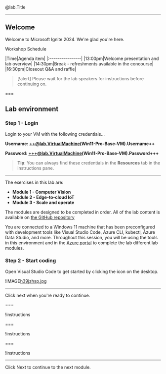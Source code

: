 @lab.Title

***

## **Welcome**

Welcome to Microsoft Ignite 2024. We're glad you're here.

Workshop Schedule

|Time|Agenda item|
|:----------------|
|13:00pm|Welcome presentation and lab overview|
|14:30pm|Break - refreshments available in the concourse|
|16:30pm|Closeout Q&A and raffle|

>[!alert] Please wait for the lab speakers for instructions before continuing on.

===

## Lab environment

### **Step 1 - Login**

Login to your VM with the following credentials...

**Username: ++@lab.VirtualMachine(Win11-Pro-Base-VM).Username++**

**Password: +++@lab.VirtualMachine(Win11-Pro-Base-VM).Password+++**

> **Tip**: You can always find these credentials in the **Resources** tab in the instructions pane.

***

The exercises in this lab are:

* **Module 1 - Computer Vision**
* **Module 2 - Edge-to-cloud IoT**
* **Module 3 - Scale and operate**

The modules are designed to be completed in order. All of the lab content is available on [the GitHub repository](https://github.com/dkirby-ms/IPD2024.git)

You are connected to a Windows 11 machine that has been preconfigured with development tools like Visual Studio Code, Azure CLI, kubectl, Azure Data Studio, and more. Throughout this session, you will be using the tools in this environment and in the [Azure portal](https://portal.azure.com/#home) to complete the lab different lab modules.

### **Step 2 - Start coding**

Open Visual Studio Code to get started by clicking the icon on the desktop. 

!IMAGE[h39jzhsp.jpg](instructions275881/h39jzhsp.jpg)

---

Click next when you're ready to continue.

===

!instructions [ ](https://raw.githubusercontent.com/dkirby-ms/IPD2024/refs/heads/main/labguide/module1_vision.md)

===

!instructions [ ](https://raw.githubusercontent.com/dkirby-ms/IPD2024/refs/heads/main/labguide/module2_iot.md)

===

!instructions [ ](https://raw.githubusercontent.com/dkirby-ms/IPD2024/refs/heads/main/labguide/module3_scale.md)

---

Click Next to continue to the next module.